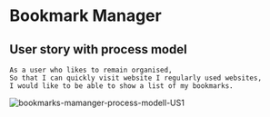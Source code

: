 # Bookmark Manager

## User story with process model
```
As a user who likes to remain organised,
So that I can quickly visit website I regularly used websites,
I would like to be able to show a list of my bookmarks.
```
![bookmarks-mamanger-process-modell-US1](https://user-images.githubusercontent.com/44687246/122835183-d0f61a80-d2e7-11eb-878f-8e24001588bc.png)
